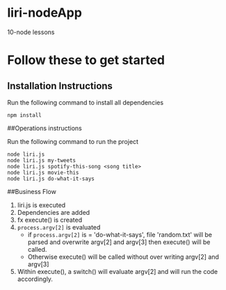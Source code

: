 # liri-nodeApp
10-node lessons

# Follow these to get started
## Installation Instructions

Run the following command to install all dependencies 

    npm install

##Operations instructions

Run the following command to run the project

    node liri.js
    node liri.js my-tweets
    node liri.js spotify-this-song <song title>
    node liri.js movie-this
    node liri.js do-what-it-says
    
##Business Flow
1. liri.js is executed
2. Dependencies are added
3. fx execute() is created
4. `process.argv[2]` is evaluated
   * if `process.argv[2]` is  = 'do-what-it-says', file 'random.txt' will be parsed and overwrite argv[2] and argv[3] then execute() will be called.
   * Otherwise execute() will be called without over writing argv[2] and argv[3]
5. Within execute(), a switch() will evaluate argv[2] and will run the code accordingly.
